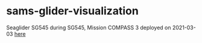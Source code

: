 # sams-glider-visualization

Seaglider SG545 during SG545, Mission COMPASS 3 deployed on 2021-03-03 [here](https://sagarkevin.github.io/sams-glider-visualization/SG545/)

